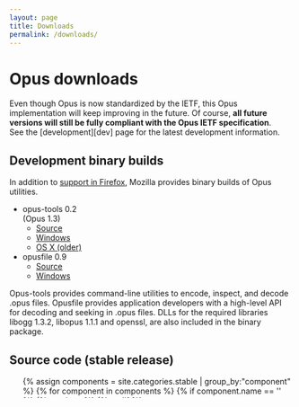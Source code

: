 ```yaml
---
layout: page
title: Downloads
permalink: /downloads/
---
```


# Opus downloads

Even though Opus is now standardized by the IETF, this Opus implementation will keep improving in the future.
Of course, __all future versions will still be fully compliant with the Opus IETF specification__.  
See the [development][dev] page for the latest development information.

## Development binary builds

In addition to [support in Firefox][ff_opus], Mozilla provides binary builds of Opus utilities.

<ul class="download-list">
  <li>opus-tools <span>0.2</span><br /><span>(Opus 1.3)</span>
    <ul>
      <li><a href="https://archive.mozilla.org/pub/opus/opus-tools-0.2.tar.gz">Source</a></li>
      <li><a href="https://archive.mozilla.org/pub/opus/win32/opus-tools-0.2-opus-1.3.zip">Windows</a></li>
      <li><a href="https://archive.mozilla.org/pub/opus/macos/opus-tools-0.1.9-macos.tar.gz">OS X (older)</a></li>
    </ul>
  </li>
  <li>opusfile <span>0.9</span>
    <ul>
      <li><a href="https://archive.mozilla.org/pub/opus/opusfile-0.9.tar.gz">Source</a></li>
      <li><a href="https://archive.mozilla.org/pub/opus/win32/opusfile-v0.9-win32.zip">Windows</a></li>
    </ul>
  </li>
</ul>

Opus-tools provides command-line utilities to encode, inspect, and decode .opus files.
Opusfile provides application developers with a high-level API for decoding and seeking in .opus files. DLLs for the
required libraries libogg 1.3.2, libopus 1.1.1 and openssl, are also included in the binary package.



## Source code (stable release)

<ul class="post-list">
  {% assign components = site.categories.stable | group_by:"component" %}
  {% for component in components %}
    <!-- {{ component.name }} -->
    {% if component.name == '' %}
      {% continue %}
    {% endif %}

    {% for post in site.categories.stable limit: 1 %}
    <li>
      <article>
        <header>
          <h3 class="post-head"><a class="post-link" href="{{ post.url | prepend: site.baseurl }}">{{ post.title }}</a></h3>
          <span class="post-meta">{{ post.date | date: "%b %-d, %Y" }}</span>
        </header>
        {{ post.content }}
      </article>
      {% if forloop.last == false %}<hr />{% endif %}
    </li>
    {% endfor %}
    {% if forloop.last == false %}<hr />{% endif %}
  {% endfor %}
</ul>

## Source code (development releases)

<ul class="post-list">
  {% assign components = site.categories.dev | group_by:"component" %}
  {% for component in components %}
    <!-- {{ component.name }} -->
    {% if component.name == '' %}
      {% continue %}
    {% endif %}

    {% for post in component.items limit: 1 %}
      <li>
        <article>
          <header>
            <h3 class="post-head"><a class="post-link" href="{{ post.url | prepend: site.baseurl }}">{{ post.title }}</a></h3>
            <span class="post-meta">{{ post.date | date: "%b %-d, %Y" }}</span>
          </header>
          {{ post.content }}
        </article>
        {% if forloop.last == false %}<hr />{% endif %}
      </li>
    {% endfor %}
    {% if forloop.last == false %}<hr />{% endif %}
  {% endfor %}
</ul>

<p>See the <a href="{{ "/news" | prepend: site.baseurl }}">news archive</a> for all releases</p>

[ff_opus]: https://developer.mozilla.org/en/Media_formats_supported_by_the_audio_and_video_elements#Ogg_Opus
[dev]: {{ "/development" | prepend: site.baseurl }}
